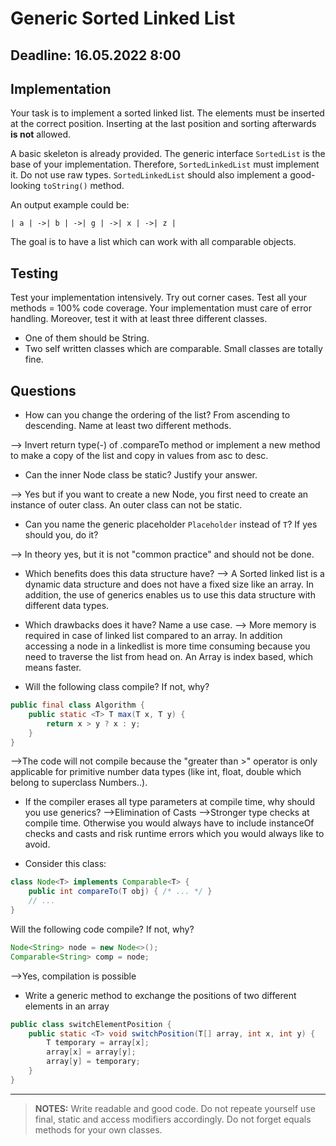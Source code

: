 # Generic Sorted Linked List
## Deadline: 16.05.2022 8:00
## Implementation
Your task is to implement a sorted linked list. The elements must
be inserted at the correct position. Inserting at the last position
and sorting afterwards **is not** allowed.

A basic skeleton is already provided. The generic interface
`SortedList` is the base of your implementation. Therefore, 
`SortedLinkedList` must implement it. Do not use raw types.
`SortedLinkedList` should also implement a good-looking `toString()`
method.

An output example could be:
~~~
| a | ->| b | ->| g | ->| x | ->| z | 
~~~

The goal is to have a list which can work with all comparable
objects.

## Testing
Test your implementation intensively. Try out corner cases. 
Test all your methods = 100% code coverage.
Your implementation must care of error handling. Moreover, test
it with at least three different classes.
* One of them should be String.
* Two self written classes which are comparable. Small classes are
totally fine.
  
## Questions
* How can you change the ordering of the list? From ascending 
to descending. Name at least two different methods.


--> Invert return type(-) of .compareTo method or implement 
a new method to make a copy of the list and copy in values from asc to desc.


* Can the inner Node class be static? Justify your answer.

--> Yes but if you want to create a new Node, you first need to create
an instance of outer class. An outer class can not be static.


* Can you name the generic placeholder `Placeholder` instead of
`T`? If yes should you, do it?

--> In theory yes, but it is not "common practice" and should not be done. 

* Which benefits does this data structure have?
--> A Sorted linked list is a dynamic data structure and does not have
a fixed size like an array. In addition, the use of generics enables 
us to use this data structure with different data types.

* Which drawbacks does it have? Name a use case.
--> More memory is required in case of linked list compared to an array.
In addition accessing a node in a linkedlist is more time consuming because
you need to traverse the list from head on. An Array is index based, which means faster.

* Will the following class compile? If not, why?

~~~java
public final class Algorithm {
    public static <T> T max(T x, T y) {
        return x > y ? x : y;
    }
}

~~~
-->The code will not compile because the "greater than >" operator is only applicable for primitive number data types (like int, float, double which belong to superclass Numbers..).

* If the compiler erases all type parameters at compile time, why should you use generics?
-->Elimination of Casts
-->Stronger type checks at compile time. 
Otherwise you would always have to include instanceOf checks and casts and risk runtime errors which you would always like to avoid.



* Consider this class:

~~~java
class Node<T> implements Comparable<T> {
    public int compareTo(T obj) { /* ... */ }
    // ...
}
~~~

Will the following code compile? If not, why?

~~~java
Node<String> node = new Node<>();
Comparable<String> comp = node;
~~~

-->Yes, compilation is possible

* Write a generic method to exchange the positions of two different elements in an array
~~~java
public class switchElementPosition {
    public static <T> void switchPosition(T[] array, int x, int y) {
        T temporary = array[x];
        array[x] = array[y];
        array[y] = temporary;
    }
}

~~~
---
> **NOTES:**
Write readable and good code. Do not repeate yourself use final,
static and access modifiers accordingly. Do not forget equals methods
for your own classes.
